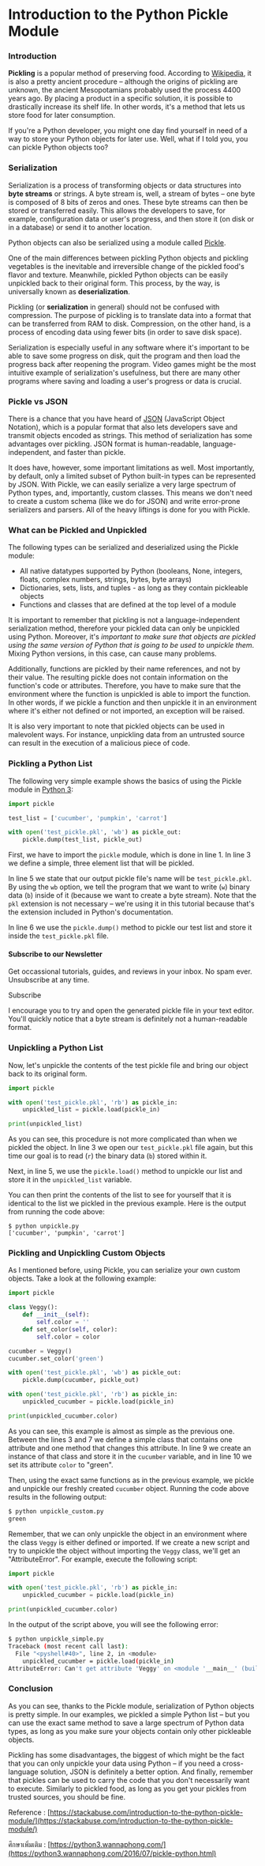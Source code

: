 Introduction to the Python Pickle Module
===

### Introduction

**Pickling**  is a popular method of preserving food. According to  [Wikipedia](https://en.wikipedia.org/wiki/Pickling), it is also a pretty ancient procedure – although the origins of pickling are unknown, the ancient Mesopotamians probably used the process 4400 years ago. By placing a product in a specific solution, it is possible to drastically increase its shelf life. In other words, it's a method that lets us store food for later consumption.

If you're a Python developer, you might one day find yourself in need of a way to store your Python objects for later use. Well, what if I told you, you can pickle Python objects too?

### Serialization

Serialization is a process of transforming objects or data structures into  **byte streams**  or strings. A byte stream is, well, a stream of bytes – one byte is composed of 8 bits of zeros and ones. These byte streams can then be stored or transferred easily. This allows the developers to save, for example, configuration data or user's progress, and then store it (on disk or in a database) or send it to another location.

Python objects can also be serialized using a module called  [Pickle](https://docs.python.org/3/library/pickle.html).

One of the main differences between pickling Python objects and pickling vegetables is the inevitable and irreversible change of the pickled food's flavor and texture. Meanwhile, pickled Python objects can be easily unpickled back to their original form. This process, by the way, is universally known as  **deserialization**.

Pickling (or  **serialization**  in general) should not be confused with compression. The purpose of pickling is to translate data into a format that can be transferred from RAM to disk. Compression, on the other hand, is a process of encoding data using fewer bits (in order to save disk space).

Serialization is especially useful in any software where it's important to be able to save some progress on disk, quit the program and then load the progress back after reopening the program. Video games might be the most intuitive example of serialization's usefulness, but there are many other programs where saving and loading a user's progress or data is crucial.

### Pickle vs JSON

There is a chance that you have heard of  [JSON](https://en.wikipedia.org/wiki/JSON)  (JavaScript Object Notation), which is a popular format that also lets developers save and transmit objects encoded as strings. This method of serialization has some advantages over pickling. JSON format is human-readable, language-independent, and faster than pickle.

It does have, however, some important limitations as well. Most importantly, by default, only a limited subset of Python built-in types can be represented by JSON. With Pickle, we can easily serialize a very large spectrum of Python types, and, importantly, custom classes. This means we don't need to create a custom schema (like we do for JSON) and write error-prone serializers and parsers. All of the heavy liftings is done for you with Pickle.

### What can be Pickled and Unpickled

The following types can be serialized and deserialized using the Pickle module:

-   All native datatypes supported by Python (booleans, None, integers, floats, complex numbers, strings, bytes, byte arrays)
-   Dictionaries, sets, lists, and tuples - as long as they contain pickleable objects
-   Functions and classes that are defined at the top level of a module

It is important to remember that pickling is not a language-independent serialization method, therefore your pickled data can only be unpickled using Python. Moreover, it's  _important to make sure that objects are pickled using the same version of Python that is going to be used to unpickle them_. Mixing Python versions, in this case, can cause many problems.

Additionally, functions are pickled by their name references, and not by their value. The resulting pickle does not contain information on the function's code or attributes. Therefore, you have to make sure that the environment where the function is unpickled is able to import the function. In other words, if we pickle a function and then unpickle it in an environment where it's either not defined or not imported, an exception will be raised.

It is also very important to note that pickled objects can be used in malevolent ways. For instance, unpickling data from an untrusted source can result in the execution of a malicious piece of code.

### Pickling a Python List

The following very simple example shows the basics of using the Pickle module in  [Python 3](https://www.python.org/download/releases/3.0/):

```python
import pickle

test_list = ['cucumber', 'pumpkin', 'carrot']

with open('test_pickle.pkl', 'wb') as pickle_out:
    pickle.dump(test_list, pickle_out)

```

First, we have to import the  `pickle`  module, which is done in line 1. In line 3 we define a simple, three element list that will be pickled.

In line 5 we state that our output pickle file's name will be  `test_pickle.pkl`. By using the  `wb`  option, we tell the program that we want to write (`w`) binary data (`b`) inside of it (because we want to create a byte stream). Note that the  `pkl`  extension is not necessary – we're using it in this tutorial because that's the extension included in Python's documentation.

In line 6 we use the  `pickle.dump()`  method to pickle our test list and store it inside the  `test_pickle.pkl`  file.

#### Subscribe to our Newsletter

Get occassional tutorials, guides, and reviews in your inbox. No spam ever. Unsubscribe at any time.

Subscribe

I encourage you to try and open the generated pickle file in your text editor. You'll quickly notice that a byte stream is definitely not a human-readable format.

### Unpickling a Python List

Now, let's unpickle the contents of the test pickle file and bring our object back to its original form.

```python
import pickle

with open('test_pickle.pkl', 'rb') as pickle_in:
    unpickled_list = pickle.load(pickle_in)

print(unpickled_list)

```

As you can see, this procedure is not more complicated than when we pickled the object. In line 3 we open our  `test_pickle.pkl`  file again, but this time our goal is to read (`r`) the binary data (`b`) stored within it.

Next, in line 5, we use the  `pickle.load()`  method to unpickle our list and store it in the  `unpickled_list`  variable.

You can then print the contents of the list to see for yourself that it is identical to the list we pickled in the previous example. Here is the output from running the code above:

```
$ python unpickle.py
['cucumber', 'pumpkin', 'carrot']

```

### Pickling and Unpickling Custom Objects

As I mentioned before, using Pickle, you can serialize your own custom objects. Take a look at the following example:

```python
import pickle

class Veggy():
    def __init__(self):
        self.color = ''
    def set_color(self, color):
        self.color = color

cucumber = Veggy()
cucumber.set_color('green')

with open('test_pickle.pkl', 'wb') as pickle_out:
    pickle.dump(cucumber, pickle_out)

with open('test_pickle.pkl', 'rb') as pickle_in:
    unpickled_cucumber = pickle.load(pickle_in)

print(unpickled_cucumber.color)

```

As you can see, this example is almost as simple as the previous one. Between the lines 3 and 7 we define a simple class that contains one attribute and one method that changes this attribute. In line 9 we create an instance of that class and store it in the  `cucumber`  variable, and in line 10 we set its attribute  `color`  to "green".

Then, using the exact same functions as in the previous example, we pickle and unpickle our freshly created  `cucumber`  object. Running the code above results in the following output:

```sh
$ python unpickle_custom.py
green

```

Remember, that we can only unpickle the object in an environment where the class  `Veggy`  is either defined or imported. If we create a new script and try to unpickle the object without importing the  `Veggy`  class, we'll get an "AttributeError". For example, execute the following script:

```python
import pickle

with open('test_pickle.pkl', 'rb') as pickle_in:
    unpickled_cucumber = pickle.load(pickle_in)

print(unpickled_cucumber.color)

```

In the output of the script above, you will see the following error:

```sh
$ python unpickle_simple.py
Traceback (most recent call last):
  File "<pyshell#40>", line 2, in <module>
    unpickled_cucumber = pickle.load(pickle_in)
AttributeError: Can't get attribute 'Veggy' on <module '__main__' (built-in)>

```

### Conclusion

As you can see, thanks to the Pickle module, serialization of Python objects is pretty simple. In our examples, we pickled a simple Python list – but you can use the exact same method to save a large spectrum of Python data types, as long as you make sure your objects contain only other pickleable objects.

Pickling has some disadvantages, the biggest of which might be the fact that you can only unpickle your data using Python – if you need a cross-language solution, JSON is definitely a better option. And finally, remember that pickles can be used to carry the code that you don't necessarily want to execute. Similarly to pickled food, as long as you get your pickles from trusted sources, you should be fine.

Reference : [https://stackabuse.com/introduction-to-the-python-pickle-module/](https://stackabuse.com/introduction-to-the-python-pickle-module/)

ศึกษาเพิ่มเติม : [https://python3.wannaphong.com/](https://python3.wannaphong.com/2016/07/pickle-python.html)
<!--stackedit_data:
eyJoaXN0b3J5IjpbLTg3MDg4NzY5MSwtMTEzMzI1MTY0OV19
-->